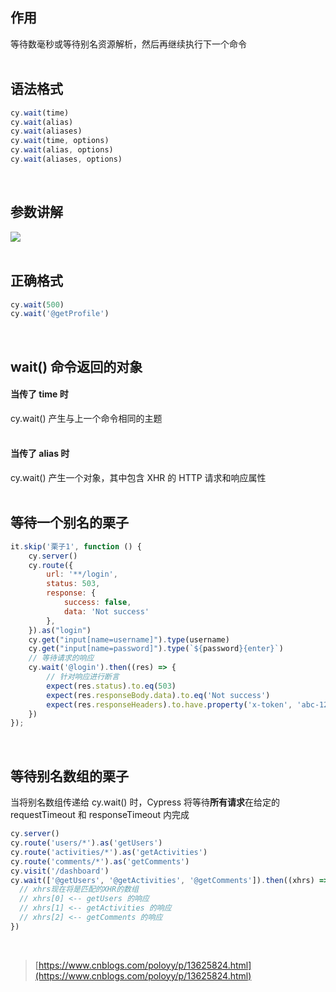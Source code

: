 
## 作用
等待数毫秒或等待别名资源解析，然后再继续执行下一个命令  
 

## 语法格式

```javascript
cy.wait(time)
cy.wait(alias)
cy.wait(aliases)
cy.wait(time, options)
cy.wait(alias, options)
cy.wait(aliases, options)
```
 

## 参数讲解
![](https://img2020.cnblogs.com/blog/1896874/202009/1896874-20200907110424531-593038185.png)  
 

## 正确格式

```javascript
cy.wait(500)
cy.wait('@getProfile')
```
 

## wait() 命令返回的对象

#### 当传了 time 时
cy.wait() 产生与上一个命令相同的主题  
 

#### 当传了 alias 时
cy.wait() 产生一个对象，其中包含 XHR 的 HTTP 请求和响应属性  
 

## 等待一个别名的栗子
```javascript
it.skip('栗子1', function () {
    cy.server()
    cy.route({
        url: '**/login',
        status: 503,
        response: {
            success: false,
            data: 'Not success'
        },
    }).as("login")
    cy.get("input[name=username]").type(username)
    cy.get("input[name=password]").type(`${password}{enter}`)
    // 等待请求的响应
    cy.wait('@login').then((res) => {
        // 针对响应进行断言
        expect(res.status).to.eq(503)
        expect(res.responseBody.data).to.eq('Not success')
        expect(res.responseHeaders).to.have.property('x-token', 'abc-123-foo-bar')
    })
});
```
 

## 等待别名数组的栗子
当将别名数组传递给 cy.wait() 时，Cypress 将等待**所有请求**在给定的 requestTimeout 和 responseTimeout 内完成
```javascript
cy.server()
cy.route('users/*').as('getUsers')
cy.route('activities/*').as('getActivities')
cy.route('comments/*').as('getComments')
cy.visit('/dashboard')
cy.wait(['@getUsers', '@getActivities', '@getComments']).then((xhrs) => {
  // xhrs现在将是匹配的XHR的数组
  // xhrs[0] <-- getUsers 的响应
  // xhrs[1] <-- getActivities 的响应
  // xhrs[2] <-- getComments 的响应
})
```
 
> [https://www.cnblogs.com/poloyy/p/13625824.html](https://www.cnblogs.com/poloyy/p/13625824.html)


